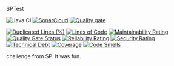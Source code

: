 SPTest

![Java CI](https://github.com/pikolinianita/SPTest/workflows/Java%20CI/badge.svg)
[![SonarCloud](https://sonarcloud.io/images/project_badges/sonarcloud-black.svg)](https://sonarcloud.io/dashboard?id=pikolinianita_TestOfTests)
[![Quality gate](https://sonarcloud.io/api/project_badges/quality_gate?project=pikolinianita_TestOfTests)](https://sonarcloud.io/dashboard?id=pikolinianita_TestOfTests)


[![Duplicated Lines (%)](https://sonarcloud.io/api/project_badges/measure?project=pikolinianita_TestOfTests&metric=duplicated_lines_density)](https://sonarcloud.io/dashboard?id=pikolinianita_TestOfTests)
[![Lines of Code](https://sonarcloud.io/api/project_badges/measure?project=pikolinianita_TestOfTests&metric=ncloc)](https://sonarcloud.io/dashboard?id=pikolinianita_TestOfTests)
[![Maintainability Rating](https://sonarcloud.io/api/project_badges/measure?project=pikolinianita_TestOfTests&metric=sqale_rating)](https://sonarcloud.io/dashboard?id=pikolinianita_TestOfTests)
[![Quality Gate Status](https://sonarcloud.io/api/project_badges/measure?project=pikolinianita_TestOfTests&metric=alert_status)](https://sonarcloud.io/dashboard?id=pikolinianita_TestOfTests)
[![Reliability Rating](https://sonarcloud.io/api/project_badges/measure?project=pikolinianita_TestOfTests&metric=reliability_rating)](https://sonarcloud.io/dashboard?id=pikolinianita_TestOfTests)
[![Security Rating](https://sonarcloud.io/api/project_badges/measure?project=pikolinianita_TestOfTests&metric=security_rating)](https://sonarcloud.io/dashboard?id=pikolinianita_TestOfTests)
[![Technical Debt](https://sonarcloud.io/api/project_badges/measure?project=pikolinianita_TestOfTests&metric=sqale_index)](https://sonarcloud.io/dashboard?id=pikolinianita_TestOfTests)
[![Coverage](https://sonarcloud.io/api/project_badges/measure?project=pikolinianita_TestOfTests&metric=coverage)](https://sonarcloud.io/dashboard?id=pikolinianita_TestOfTests)
[![Code Smells](https://sonarcloud.io/api/project_badges/measure?project=pikolinianita_TestOfTests&metric=code_smells)](https://sonarcloud.io/dashboard?id=pikolinianita_TestOfTests)

challenge from SP. It was fun.

